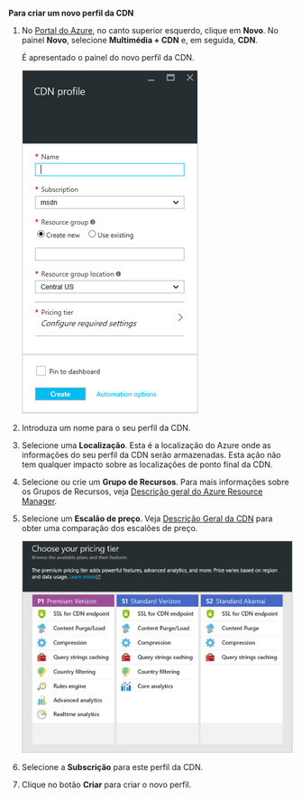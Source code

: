 **Para criar um novo perfil da CDN**

1. No [Portal do Azure](https://portal.azure.com), no canto superior esquerdo, clique em **Novo**.  No painel **Novo**, selecione **Multimédia + CDN** e, em seguida, **CDN**.
   
    É apresentado o painel do novo perfil da CDN.
   
    ![Novo Perfil da CDN](./media/cdn-create-profile/new-cdn-profile-include.png)
2. Introduza um nome para o seu perfil da CDN.
3. Selecione uma **Localização**.  Esta é a localização do Azure onde as informações do seu perfil da CDN serão armazenadas.  Esta ação não tem qualquer impacto sobre as localizações de ponto final da CDN.
4. Selecione ou crie um **Grupo de Recursos**.  Para mais informações sobre os Grupos de Recursos, veja [Descrição geral do Azure Resource Manager](../articles/azure-resource-manager/resource-group-overview.md#resource-groups).
5. Selecione um **Escalão de preço**.  Veja [Descrição Geral da CDN](../articles/cdn/cdn-overview.md#azure-cdn-features) para obter uma comparação dos escalões de preço.
   
    ![Seleção do escalão de preço da CDN](./media/cdn-create-profile/cdn-choose-sku-include.png)
6. Selecione a **Subscrição** para este perfil da CDN.
7. Clique no botão **Criar** para criar o novo perfil. 



<!--HONumber=Nov16_HO2-->


